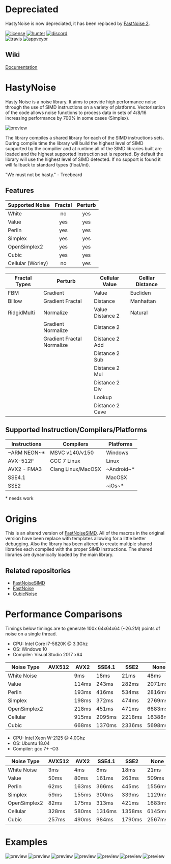 # Depreciated
HastyNoise is now depreciated, it has been replaced by [FastNoise 2](https://github.com/Auburn/FastNoise2).

[![license](https://img.shields.io/github/license/mashape/apistatus.svg?style=flat-square "License")](https://github.com/caseymcc/HastyNoise/blob/master/LICENSE)
[![hunter](https://img.shields.io/badge/hunter-HastyNoise-blue.svg)](https://docs.hunter.sh/en/latest/packages/pkg/HastyNoise.html#pkg-hastynoise)
[![discord](https://img.shields.io/discord/495955797872869376.svg?logo=discord "Discord")](https://discord.gg/BfceAsX)\
[![travis](https://img.shields.io/travis/caseymcc/HastyNoise/master.svg?logo=travis&style=flat-square&label=Linux%20OSX "Travis CI")](https://travis-ci.org/caseymcc/HastyNoise)
[![appveyor](https://img.shields.io/appveyor/ci/caseymcc/HastyNoise/master.svg?logo=appveyor&style=flat-square&label=Windows "AppVeyor CI")](https://ci.appveyor.com/project/caseymcc/hastynoise)

## Wiki
[Documentation](https://github.com/caseymcc/HastyNoise/wiki)

# HastyNoise
Hasty Noise is a noise library. It aims to provide high performance noise through the use of SIMD instructions on a variety of platforms. Vectorisation of the code allows noise functions to process data in sets of 4/8/16 increasing performance by 700% in some cases (Simplex).

![preview](https://github.com/caseymcc/HastyNoise/raw/master/examples/preview_perlinfractal.png)

The library compiles a shared library for each of the SIMD instructions sets. During compile time the library will build the highest level of SIMD supported by the compilier and at runtime all of the SIMD libraries built are loaded and the highest supported instruction set is reported. By default the library will use the highest level of SIMD detected. If no support is found it will fallback to standard types (float/int).

"We must not be hasty." - Treebeard


## Features

| Supported Noise   | Fractal | Perturb |
|-------------------|:-------:|:-------:|
| White             | no      | yes     |
| Value             | yes     | yes     |
| Perlin            | yes     | yes     |
| Simplex           | yes     | yes     |
| OpenSimplex2      | yes     | yes     |
| Cubic             | yes     | yes     |
| Cellular (Worley) | no      | yes     |

| Fractal Types | Perturb                    | Cellular Value   | Celllar Distance |
|---------------|----------------------------|------------------|------------------|
| FBM           | Gradient                   | Value            | Eucliden         |
| Billow        | Gradient Fractal           | Distance         | Manhattan        |
| RidgidMulti   | Normalize                  | Value Distance 2 | Natural          |
|               | Gradient Normalize         | Distance 2       |                  |
|               | Gradient Fractal Normalize | Distance 2 Add   |                  |
|               |                            | Distance 2 Sub   |                  |
|               |                            | Distance 2 Mul   |                  |
|               |                            | Distance 2 Div   |                  |
|               |                            | Lookup           |                  |
|               |                            | Distance 2 Cave  |                  |

## Supported Instruction/Compilers/Platforms
| Instructions | Compilers          | Platforms  |
|--------------|--------------------|------------|
|~ARM NEON~*   | MSVC v140/v150     | Windows    |
| AVX-512F     | GCC 7 Linux        | Linux      |
| AVX2 - FMA3  | Clang Linux/MacOSX | ~Android~* |
| SSE4.1       |                    | MacOSX     |
| SSE2         |                    | ~iOs~*     |

\* needs work

# Origins
This is an altered version of [FastNoiseSIMD](https://github.com/Auburns/FastNoiseSIMD). All of the macros in the original version have been replace with templates allowing for a little better debugging. Also the library has been altered to create multiple shared libraries each compiled with the proper SIMD Instructions. The shared libraries are dynamically loaded by the main library.



## Related repositories

- [FastNoiseSIMD](https://github.com/Auburns/FastNoiseSIMD)
- [FastNoise](https://github.com/Auburns/FastNoise)
- [CubicNoise](https://github.com/jobtalle/CubicNoise)

# Performance Comparisons
Timings below timings are to generate 100x 64x64x64 (~26.2M) points of noise on a single thread.

- CPU: Intel Core i7-5820K @ 3.3Ghz
- OS: Windows 10
- Compiler: Visual Studio 2017 x64

|  Noise Type  | AVX512 |  AVX2  | SSE4.1 |  SSE2  |    None   |
|--------------|--------|--------|--------|--------|-----------|
| White Noise  |        |    9ms |   18ms |   21ms |      48ms |
| Value        |        |  114ms |  243ms |  282ms |    2071ms |
| Perlin       |        |  193ms |  416ms |  534ms |    2816ms |
| Simplex      |        |  198ms |  372ms |  474ms |    2769ms |
| OpenSimplex2 |        |  218ms |  451ms |  471ms |    6683ms |
| Cellular     |        |  915ms | 2095ms | 2218ms |   16388ms |
| Cubic        |        |  668ms | 1370ms | 2336ms |    5698ms |


- CPU: Intel Xeon W-2125 @ 4.0Ghz
- OS: Ubuntu 18.04
- Compiler: gcc 7+ -O3

|  Noise Type  | AVX512 |  AVX2  | SSE4.1 |  SSE2  |    None   |
|--------------|--------|--------|--------|--------|-----------|
| White Noise  |    3ms |    4ms |    8ms |   18ms |      21ms |
| Value        |   50ms |   80ms |  161ms |  263ms |     509ms |
| Perlin       |   62ms |  163ms |  366ms |  445ms |    1556ms |
| Simplex      |   59ms |  155ms |  300ms |  339ms |    1129ms |
| OpenSimplex2 |   82ms |  175ms |  313ms |  421ms |    1683ms |
| Cellular     |  328ms |  580ms | 1316ms | 1358ms |    6145ms |
| Cubic        |  257ms |  490ms |  984ms | 1790ms |    2567ms |


# Examples
![preview](https://github.com/caseymcc/HastyNoise/raw/master/examples/preview_simplexfractal.png)
![preview](https://github.com/caseymcc/HastyNoise/raw/master/examples/preview_simplexfractal_billow.png)
![preview](https://github.com/caseymcc/HastyNoise/raw/master/examples/preview_cellularvalue.png)
![preview](https://github.com/caseymcc/HastyNoise/raw/master/examples/preview_cellulardistance2add.png)
![preview](https://github.com/caseymcc/HastyNoise/raw/master/examples/preview_cellulardistance2div_inv.png)
![preview](https://github.com/caseymcc/HastyNoise/raw/master/examples/preview_value.png)
![preview](https://github.com/caseymcc/HastyNoise/raw/master/examples/preview_whitenoise.png)
